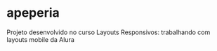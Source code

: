 # apeperia

Projeto desenvolvido no curso Layouts Responsivos: trabalhando com layouts mobile da Alura
